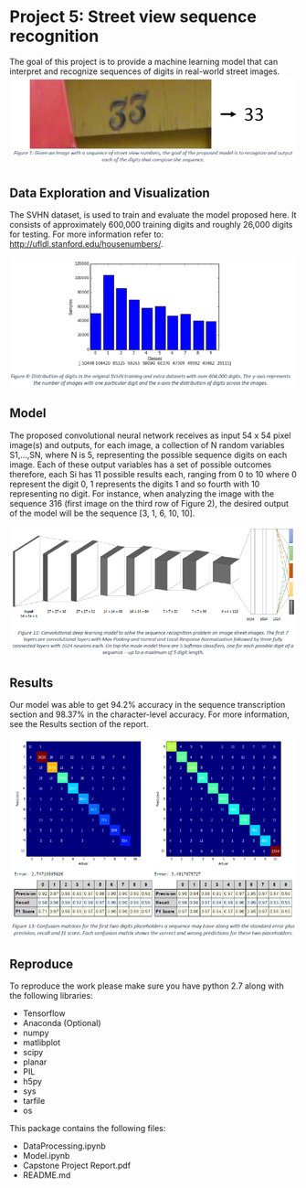 # Project 5: Street view sequence recognition

The goal of this project is to provide a machine learning model that can interpret and recognize sequences of digits in real-world street images.
![Image of Yaktocat](https://github.com/thalles753/machine-learning/blob/master/projects/capstone/sequence_recognition/images/fig1.PNG?raw=true)

## Data Exploration and Visualization
The SVHN dataset, is used to train and evaluate the model proposed here. It consists of approximately 600,000 training digits and roughly 26,000 digits for testing. For more information refer to: http://ufldl.stanford.edu/housenumbers/.

![Image of Yaktocat](images/fig2.png)

## Model
The proposed convolutional neural network receives as input 54 x 54 pixel image(s) and outputs, for each image, a collection of N random variables S1,…,SN, where N is 5, representing the possible sequence digits on each image. Each of these output variables has a set of possible outcomes therefore, each Si has 11 possible results each, ranging from 0 to 10 where 0 represent the digit 0, 1 represents the digits 1 and so fourth with 10 representing no digit. For instance, when analyzing the image with the sequence 316 (first image on the third row of Figure 2), the desired output of the model will be the sequence [3, 1, 6, 10, 10].

![Image of Yaktocat](images/fig3.png)

## Results

Our model was able to get 94.2% accuracy in the sequence transcription section and 98.37% in the character-level accuracy. For more information, see the Results section of the report.

![Image of Yaktocat](images/fig4.png)

## Reproduce

To reproduce the work please make sure you have python 2.7 along with the following libraries:

- Tensorflow
- Anaconda (Optional)
- numpy
- matlibplot
- scipy
- planar
- PIL
- h5py
- sys
- tarfile
- os

This package contains the following files:

- DataProcessing.ipynb
- Model.ipynb
- Capstone Project Report.pdf
- README.md
